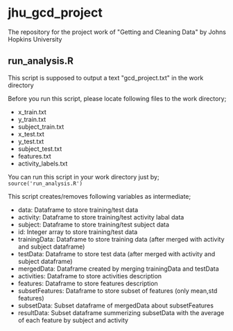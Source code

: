 # jhu_gcd_project
The repository for the project work of "Getting and Cleaning Data" by Johns Hopkins University

## run_analysis.R
This script is supposed to output a text "gcd_project.txt" in the work directory  

Before you run this script, please locate following files to the work directory;
* x_train.txt
* y_train.txt
* subject_train.txt
* x_test.txt
* y_test.txt
* subject_test.txt
* features.txt
* activity_labels.txt

You can run this script in your work directory just by;  
`source('run_analysis.R')`

This script creates/removes following variables as intermediate;
* data: Dataframe to store training/test data
* activity: Dataframe to store training/test activity labal data
* subject: Dataframe to store training/test subject data
* id: Integer array to store training/test data
* trainingData: Dataframe to store training data (after merged with activity and subject dataframe)
* testData: Dataframe to store test data (after merged with activity and subject dataframe)
* mergedData: Dataframe created by merging trainingData and testData
* activities: Dataframe to store activities description
* features: Dataframe to store features description
* subsetFeatures: Dataframe to store subset of features (only mean,std features)
* subsetData: Subset dataframe of mergedData about subsetFeatures
* resultData: Subset dataframe summerizing subsetData with the average of each feature by subject and activity
